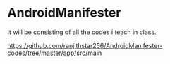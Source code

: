 # AndroidManifester
It will be consisting of all the codes i teach in class.

https://github.com/ranjithstar256/AndroidManifester-codes/tree/master/app/src/main
